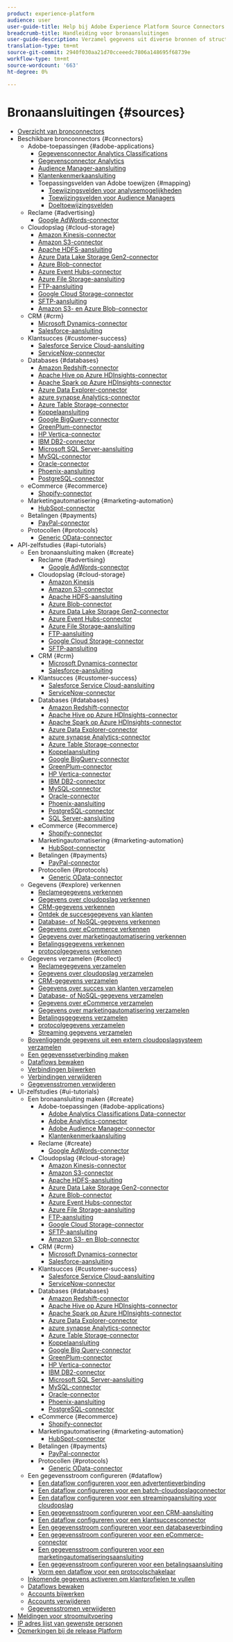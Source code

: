 ```yaml
---
product: experience-platform
audience: user
user-guide-title: Help bij Adobe Experience Platform Source Connectors
breadcrumb-title: Handleiding voor bronaansluitingen
user-guide-description: Verzamel gegevens uit diverse bronnen of structuren, label en verbeter reeds opgenomen gegevens.
translation-type: tm+mt
source-git-commit: 2940f030aa21d70cceeedc7806a148695f68739e
workflow-type: tm+mt
source-wordcount: '663'
ht-degree: 0%

---
```



# Bronaansluitingen {#sources}

- [Overzicht van bronconnectors](home.md)
- Beschikbare bronconnectors {#connectors}
   - Adobe-toepassingen {#adobe-applications}
      - [Gegevensconnector Analytics Classifications](connectors/adobe-applications/classifications.md)
      - [Gegevensconnector Analytics](connectors/adobe-applications/analytics.md)
      - [Audience Manager-aansluiting](connectors/adobe-applications/audience-manager.md)
      - [Klantenkenmerkaansluiting](connectors/adobe-applications/customer-attributes.md)
      - Toepassingsvelden van Adobe toewijzen {#mapping}
         - [Toewijzingsvelden voor analysemogelijkheden](connectors/adobe-applications/mapping/analytics.md)
         - [Toewijzingsvelden voor Audience Managers](connectors/adobe-applications/mapping/audience-manager.md)
         - [Doeltoewijzingsvelden](connectors/adobe-applications/mapping/target.md)
   - Reclame {#advertising}
      - [Google AdWords-connector](connectors/advertising/ads.md)
   - Cloudopslag {#cloud-storage}
      - [Amazon Kinesis-connector](connectors/cloud-storage/kinesis.md)
      - [Amazon S3-connector](connectors/cloud-storage/s3.md)
      - [Apache HDFS-aansluiting](connectors/cloud-storage/hdfs.md)
      - [Azure Data Lake Storage Gen2-connector](connectors/cloud-storage/adls-gen2.md)
      - [Azure Blob-connector](connectors/cloud-storage/blob.md)
      - [Azure Event Hubs-connector](connectors/cloud-storage/eventhub.md)
      - [Azure File Storage-aansluiting](connectors/cloud-storage/azure-file-storage.md)
      - [FTP-aansluiting](connectors/cloud-storage/ftp.md)
      - [Google Cloud Storage-connector](connectors/cloud-storage/google-cloud-storage.md)
      - [SFTP-aansluiting](connectors/cloud-storage/sftp.md)
      - [Amazon S3- en Azure Blob-connector](connectors/cloud-storage/blob-s3.md)
   - CRM {#crm}
      - [Microsoft Dynamics-connector](connectors/crm/ms-dynamics.md)
      - [Salesforce-aansluiting](connectors/crm/salesforce.md)
   - Klantsucces {#customer-success}
      - [Salesforce Service Cloud-aansluiting](connectors/customer-success/salesforce-service-cloud.md)
      - [ServiceNow-connector](connectors/customer-success/servicenow.md)
   - Databases {#databases}
      - [Amazon Redshift-connector](connectors/databases/redshift.md)
      - [Apache Hive op Azure HDInsights-connector](connectors/databases/hive.md)
      - [Apache Spark op Azure HDInsights-connector](connectors/databases/spark.md)
      - [Azure Data Explorer-connector](connectors/databases/data-explorer.md)
      - [azure synapse Analytics-connector](connectors/databases/synapse-analytics.md)
      - [Azure Table Storage-connector](connectors/databases/ats.md)
      - [Koppelaansluiting](connectors/databases/couchbase.md)
      - [Google BigQuery-connector](connectors/databases/bigquery.md)
      - [GreenPlum-connector](connectors/databases/greenplum.md)
      - [HP Vertica-connector](connectors/databases/hp-vertica.md)
      - [IBM DB2-connector](connectors/databases/ibm-db2.md)
      - [Microsoft SQL Server-aansluiting](connectors/databases/sql-server.md)
      - [MySQL-connector](connectors/databases/mysql.md)
      - [Oracle-connector](connectors/databases/oracle.md)
      - [Phoenix-aansluiting](connectors/databases/phoenix.md)
      - [PostgreSQL-connector](connectors/databases/postgres.md)
   - eCommerce {#ecommerce}
      - [Shopify-connector](connectors/ecommerce/shopify.md)
   - Marketingautomatisering {#marketing-automation}
      - [HubSpot-connector](connectors/marketing-automation/hubspot.md)
   - Betalingen {#payments}
      - [PayPal-connector](connectors/payments/paypal.md)
   - Protocollen {#protocols}
      - [Generic OData-connector](connectors/protocols/odata.md)
- API-zelfstudies {#api-tutorials}
   - Een bronaansluiting maken {#create}
      - Reclame {#advertising}
         - [Google AdWords-connector](tutorials/api/create/advertising/ads.md)
      - Cloudopslag {#cloud-storage}
         - [Amazon Kinesis](tutorials/api/create/cloud-storage/kinesis.md)
         - [Amazon S3-connector](tutorials/api/create/cloud-storage/s3.md)
         - [Apache HDFS-aansluiting](tutorials/api/create/cloud-storage/hdfs.md)
         - [Azure Blob-connector](tutorials/api/create/cloud-storage/blob.md)
         - [Azure Data Lake Storage Gen2-connector](tutorials/api/create/cloud-storage/adls-gen2.md)
         - [Azure Event Hubs-connector](tutorials/api/create/cloud-storage/eventhub.md)
         - [Azure File Storage-aansluiting](tutorials/api/create/cloud-storage/azure-file-storage.md)
         - [FTP-aansluiting](tutorials/api/create/cloud-storage/ftp.md)
         - [Google Cloud Storage-connector](tutorials/api/create/cloud-storage/google.md)
         - [SFTP-aansluiting](tutorials/api/create/cloud-storage/sftp.md)
      - CRM {#crm}
         - [Microsoft Dynamics-connector](tutorials/api/create/crm/ms-dynamics.md)
         - [Salesforce-aansluiting](tutorials/api/create/crm/salesforce.md)
      - Klantsucces {#customer-success}
         - [Salesforce Service Cloud-aansluiting](tutorials/api/create/customer-success/salesforce-service-cloud.md)
         - [ServiceNow-connector](tutorials/api/create/customer-success/servicenow.md)
      - Databases {#databases}
         - [Amazon Redshift-connector](tutorials/api/create/databases/redshift.md)
         - [Apache Hive op Azure HDInsights-connector](tutorials/api/create/databases/hive.md)
         - [Apache Spark op Azure HDInsights-connector](tutorials/api/create/databases/spark.md)
         - [Azure Data Explorer-connector](tutorials/api/create/databases/data-explorer.md)
         - [azure synapse Analytics-connector](tutorials/api/create/databases/synapse-analytics.md)
         - [Azure Table Storage-connector](tutorials/api/create/databases/ats.md)
         - [Koppelaansluiting](tutorials/api/create/databases/couchbase.md)
         - [Google BigQuery-connector](tutorials/api/create/databases/bigquery.md)
         - [GreenPlum-connector](tutorials/api/create/databases/greenplum.md)
         - [HP Vertica-connector](tutorials/api/create/databases/hp-vertica.md)
         - [IBM DB2-connector](tutorials/api/create/databases/ibm-db2.md)
         - [MySQL-connector](tutorials/api/create/databases/mysql.md)
         - [Oracle-connector](tutorials/api/create/databases/oracle.md)
         - [Phoenix-aansluiting](tutorials/api/create/databases/phoenix.md)
         - [PostgreSQL-connector](tutorials/api/create/databases/postgres.md)
         - [SQL Server-aansluiting](tutorials/api/create/databases/sql-server.md)
      - eCommerce {#ecommerce}
         - [Shopify-connector](tutorials/api/create/ecommerce/shopify.md)
      - Marketingautomatisering {#marketing-automation}
         - [HubSpot-connector](tutorials/api/create/marketing-automation/hubspot.md)
      - Betalingen {#payments}
         - [PayPal-connector](tutorials/api/create/payments/paypal.md)
      - Protocollen {#protocols}
         - [Generic OData-connector](tutorials/api/create/protocols/odata.md)
   - Gegevens {#explore} verkennen
      - [Reclamegegevens verkennen](tutorials/api/explore/advertising.md)
      - [Gegevens over cloudopslag verkennen](tutorials/api/explore/cloud-storage.md)
      - [CRM-gegevens verkennen](tutorials/api/explore/crm.md)
      - [Ontdek de succesgegevens van klanten](tutorials/api/explore/customer-success.md)
      - [Database- of NoSQL-gegevens verkennen](tutorials/api/explore/database-nosql.md)
      - [Gegevens over eCommerce verkennen](tutorials/api/explore/ecommerce.md)
      - [Gegevens over marketingautomatisering verkennen](tutorials/api/explore/marketing-automation.md)
      - [Betalingsgegevens verkennen](tutorials/api/explore/payments.md)
      - [protocolgegevens verkennen](tutorials/api/explore/protocols.md)
   - Gegevens verzamelen {#collect}
      - [Reclamegegevens verzamelen](tutorials/api/collect/advertising.md)
      - [Gegevens over cloudopslag verzamelen](tutorials/api/collect/cloud-storage.md)
      - [CRM-gegevens verzamelen](tutorials/api/collect/crm.md)
      - [Gegevens over succes van klanten verzamelen](tutorials/api/collect/customer-success.md)
      - [Database- of NoSQL-gegevens verzamelen](tutorials/api/collect/database-nosql.md)
      - [Gegevens over eCommerce verzamelen](tutorials/api/collect/ecommerce.md)
      - [Gegevens over marketingautomatisering verzamelen](tutorials/api/collect/marketing-automation.md)
      - [Betalingsgegevens verzamelen](tutorials/api/collect/payments.md)
      - [protocolgegevens verzamelen](tutorials/api/collect/protocols.md)
      - [Streaming gegevens verzamelen](tutorials/api/collect/streaming.md)
   - [Bovenliggende gegevens uit een extern cloudopslagsysteem verzamelen](tutorials/api/cloud-storage-parquet.md)
   - [Een gegevenssetverbinding maken](tutorials/api/create-dataset-base-connection.md)
   - [Dataflows bewaken](tutorials/api/monitor.md)
   - [Verbindingen bijwerken](tutorials/api/update.md)
   - [Verbindingen verwijderen](tutorials/api/delete.md)
   - [Gegevensstromen verwijderen](tutorials/api/delete-dataflows.md)
- UI-zelfstudies {#ui-tutorials}
   - Een bronaansluiting maken {#create}
      - Adobe-toepassingen {#adobe-applications}
         - [Adobe Analytics Classifications Data-connector](tutorials/ui/create/adobe-applications/classifications.md)
         - [Adobe Analytics-connector](tutorials/ui/create/adobe-applications/analytics.md)
         - [Adobe Audience Manager-connector](tutorials/ui/create/adobe-applications/audience-manager.md)
         - [Klantenkenmerkaansluiting](tutorials/ui/create/adobe-applications/customer-attributes.md)
      - Reclame {#create}
         - [Google AdWords-connector](tutorials/ui/create/advertising/ads.md)
      - Cloudopslag {#cloud-storage}
         - [Amazon Kinesis-connector](tutorials/ui/create/cloud-storage/kinesis.md)
         - [Amazon S3-connector](tutorials/ui/create/cloud-storage/s3.md)
         - [Apache HDFS-aansluiting](tutorials/ui/create/cloud-storage/hdfs.md)
         - [Azure Data Lake Storage Gen2-connector](tutorials/ui/create/cloud-storage/adls-gen2.md)
         - [Azure Blob-connector](tutorials/ui/create/cloud-storage/blob.md)
         - [Azure Event Hubs-connector](tutorials/ui/create/cloud-storage/eventhub.md)
         - [Azure File Storage-aansluiting](tutorials/ui/create/cloud-storage/azure-file-storage.md)
         - [FTP-aansluiting](tutorials/ui/create/cloud-storage/ftp.md)
         - [Google Cloud Storage-connector](tutorials/ui/create/cloud-storage/google-cloud-storage.md)
         - [SFTP-aansluiting](tutorials/ui/create/cloud-storage/sftp.md)
         - [Amazon S3- en Blob-connector](tutorials/ui/create/cloud-storage/blob-s3.md)
      - CRM {#crm}
         - [Microsoft Dynamics-connector](tutorials/ui/create/crm/dynamics.md)
         - [Salesforce-aansluiting](tutorials/ui/create/crm/salesforce.md)
      - Klantsucces {#customer-success}
         - [Salesforce Service Cloud-aansluiting](tutorials/ui/create/customer-success/salesforce-service-cloud.md)
         - [ServiceNow-connector](tutorials/ui/create/customer-success/servicenow.md)
      - Databases {#databases}
         - [Amazon Redshift-connector](tutorials/ui/create/databases/redshift.md)
         - [Apache Hive op Azure HDInsights-connector](tutorials/ui/create/databases/hive.md)
         - [Apache Spark op Azure HDInsights-connector](tutorials/ui/create/databases/spark.md)
         - [Azure Data Explorer-connector](tutorials/ui/create/databases/data-explorer.md)
         - [azure synapse Analytics-connector](tutorials/ui/create/databases/synapse-analytics.md)
         - [Azure Table Storage-connector](tutorials/ui/create/databases/ats.md)
         - [Koppelaansluiting](tutorials/ui/create/databases/couchbase.md)
         - [Google Big Query-connector](tutorials/ui/create/databases/bigquery.md)
         - [GreenPlum-connector](tutorials/ui/create/databases/greenplum.md)
         - [HP Vertica-connector](tutorials/ui/create/databases/hp-vertica.md)
         - [IBM DB2-connector](tutorials/ui/create/databases/ibm-db2.md)
         - [Microsoft SQL Server-aansluiting](tutorials/ui/create/databases/sql-server.md)
         - [MySQL-connector](tutorials/ui/create/databases/mysql.md)
         - [Oracle-connector](tutorials/ui/create/databases/oracle.md)
         - [Phoenix-aansluiting](tutorials/ui/create/databases/phoenix.md)
         - [PostgreSQL-connector](tutorials/ui/create/databases/postgres.md)
      - eCommerce {#ecommerce}
         - [Shopify-connector](tutorials/ui/create/ecommerce/shopify.md)
      - Marketingautomatisering {#marketing-automation}
         - [HubSpot-connector](tutorials/ui/create/marketing-automation/hubspot.md)
      - Betalingen {#payments}
         - [PayPal-connector](tutorials/ui/create/payments/paypal.md)
      - Protocollen {#protocols}
         - [Generic OData-connector](tutorials/ui/create/protocols/odata.md)
   - Een gegevensstroom configureren {#dataflow}
      - [Een dataflow configureren voor een advertentieverbinding](tutorials/ui/dataflow/advertising.md)
      - [Een dataflow configureren voor een batch-cloudopslagconnector](tutorials/ui/dataflow/batch/cloud-storage.md)
      - [Een dataflow configureren voor een streamingaansluiting voor cloudopslag](tutorials/ui/dataflow/streaming/cloud-storage-streaming.md)
      - [Een gegevensstroom configureren voor een CRM-aansluiting](tutorials/ui/dataflow/crm.md)
      - [Een dataflow configureren voor een klantsuccesconnector](tutorials/ui/dataflow/customer-success.md)
      - [Een gegevensstroom configureren voor een databaseverbinding](tutorials/ui/dataflow/databases.md)
      - [Een gegevensstroom configureren voor een eCommerce-connector](tutorials/ui/dataflow/ecommerce.md)
      - [Een gegevensstroom configureren voor een marketingautomatiseringsaansluiting](tutorials/ui/dataflow/marketing-automation.md)
      - [Een gegevensstroom configureren voor een betalingsaansluiting](tutorials/ui/dataflow/payments.md)
      - [Vorm een dataflow voor een protocolschakelaar](tutorials/ui/dataflow/protocols.md)
   - [Inkomende gegevens activeren om klantprofielen te vullen](tutorials/ui/profile.md)
   - [Dataflows bewaken](tutorials/ui/monitor.md)
   - [Accounts bijwerken](tutorials/ui/update.md)
   - [Accounts verwijderen](tutorials/ui/delete-accounts.md)
   - [Gegevensstromen verwijderen](tutorials/ui/delete.md)
- [Meldingen voor stroomuitvoering](notifications.md)
- [IP adres lijst van gewenste personen](ip-address-allow-list.md)
- [Opmerkingen bij de release Platform](https://www.adobe.com/go/platform-release-notes-en)
